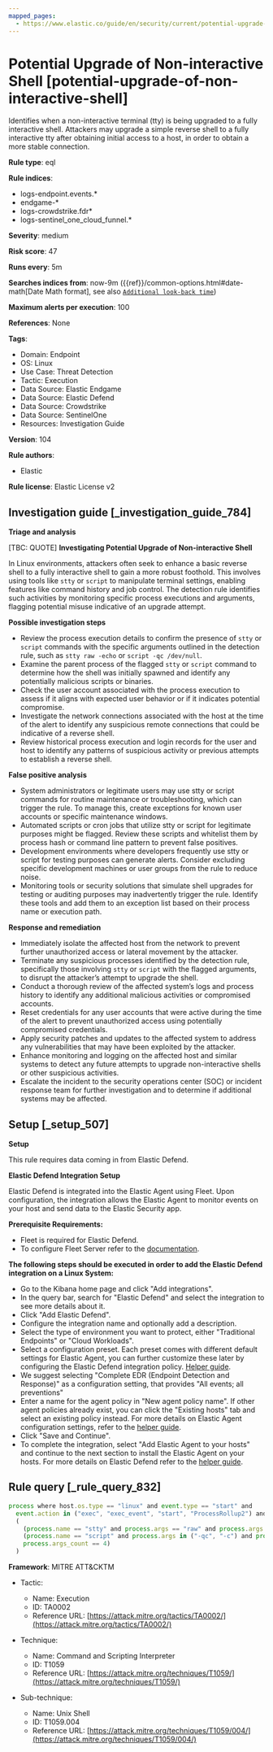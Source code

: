 ```yaml
---
mapped_pages:
  - https://www.elastic.co/guide/en/security/current/potential-upgrade-of-non-interactive-shell.html
---
```


# Potential Upgrade of Non-interactive Shell [potential-upgrade-of-non-interactive-shell]

Identifies when a non-interactive terminal (tty) is being upgraded to a fully interactive shell. Attackers may upgrade a simple reverse shell to a fully interactive tty after obtaining initial access to a host, in order to obtain a more stable connection.

**Rule type**: eql

**Rule indices**:

* logs-endpoint.events.*
* endgame-*
* logs-crowdstrike.fdr*
* logs-sentinel_one_cloud_funnel.*

**Severity**: medium

**Risk score**: 47

**Runs every**: 5m

**Searches indices from**: now-9m ({{ref}}/common-options.html#date-math[Date Math format], see also [`Additional look-back time`](docs-content://solutions/security/detect-and-alert/create-detection-rule.md#rule-schedule))

**Maximum alerts per execution**: 100

**References**: None

**Tags**:

* Domain: Endpoint
* OS: Linux
* Use Case: Threat Detection
* Tactic: Execution
* Data Source: Elastic Endgame
* Data Source: Elastic Defend
* Data Source: Crowdstrike
* Data Source: SentinelOne
* Resources: Investigation Guide

**Version**: 104

**Rule authors**:

* Elastic

**Rule license**: Elastic License v2

## Investigation guide [_investigation_guide_784]

**Triage and analysis**

[TBC: QUOTE]
**Investigating Potential Upgrade of Non-interactive Shell**

In Linux environments, attackers often seek to enhance a basic reverse shell to a fully interactive shell to gain a more robust foothold. This involves using tools like `stty` or `script` to manipulate terminal settings, enabling features like command history and job control. The detection rule identifies such activities by monitoring specific process executions and arguments, flagging potential misuse indicative of an upgrade attempt.

**Possible investigation steps**

* Review the process execution details to confirm the presence of `stty` or `script` commands with the specific arguments outlined in the detection rule, such as `stty raw -echo` or `script -qc /dev/null`.
* Examine the parent process of the flagged `stty` or `script` command to determine how the shell was initially spawned and identify any potentially malicious scripts or binaries.
* Check the user account associated with the process execution to assess if it aligns with expected user behavior or if it indicates potential compromise.
* Investigate the network connections associated with the host at the time of the alert to identify any suspicious remote connections that could be indicative of a reverse shell.
* Review historical process execution and login records for the user and host to identify any patterns of suspicious activity or previous attempts to establish a reverse shell.

**False positive analysis**

* System administrators or legitimate users may use stty or script commands for routine maintenance or troubleshooting, which can trigger the rule. To manage this, create exceptions for known user accounts or specific maintenance windows.
* Automated scripts or cron jobs that utilize stty or script for legitimate purposes might be flagged. Review these scripts and whitelist them by process hash or command line pattern to prevent false positives.
* Development environments where developers frequently use stty or script for testing purposes can generate alerts. Consider excluding specific development machines or user groups from the rule to reduce noise.
* Monitoring tools or security solutions that simulate shell upgrades for testing or auditing purposes may inadvertently trigger the rule. Identify these tools and add them to an exception list based on their process name or execution path.

**Response and remediation**

* Immediately isolate the affected host from the network to prevent further unauthorized access or lateral movement by the attacker.
* Terminate any suspicious processes identified by the detection rule, specifically those involving `stty` or `script` with the flagged arguments, to disrupt the attacker’s attempt to upgrade the shell.
* Conduct a thorough review of the affected system’s logs and process history to identify any additional malicious activities or compromised accounts.
* Reset credentials for any user accounts that were active during the time of the alert to prevent unauthorized access using potentially compromised credentials.
* Apply security patches and updates to the affected system to address any vulnerabilities that may have been exploited by the attacker.
* Enhance monitoring and logging on the affected host and similar systems to detect any future attempts to upgrade non-interactive shells or other suspicious activities.
* Escalate the incident to the security operations center (SOC) or incident response team for further investigation and to determine if additional systems may be affected.


## Setup [_setup_507]

**Setup**

This rule requires data coming in from Elastic Defend.

**Elastic Defend Integration Setup**

Elastic Defend is integrated into the Elastic Agent using Fleet. Upon configuration, the integration allows the Elastic Agent to monitor events on your host and send data to the Elastic Security app.

**Prerequisite Requirements:**

* Fleet is required for Elastic Defend.
* To configure Fleet Server refer to the [documentation](docs-content://reference/ingestion-tools/fleet/fleet-server.md).

**The following steps should be executed in order to add the Elastic Defend integration on a Linux System:**

* Go to the Kibana home page and click "Add integrations".
* In the query bar, search for "Elastic Defend" and select the integration to see more details about it.
* Click "Add Elastic Defend".
* Configure the integration name and optionally add a description.
* Select the type of environment you want to protect, either "Traditional Endpoints" or "Cloud Workloads".
* Select a configuration preset. Each preset comes with different default settings for Elastic Agent, you can further customize these later by configuring the Elastic Defend integration policy. [Helper guide](docs-content://solutions/security/configure-elastic-defend/configure-an-integration-policy-for-elastic-defend.md).
* We suggest selecting "Complete EDR (Endpoint Detection and Response)" as a configuration setting, that provides "All events; all preventions"
* Enter a name for the agent policy in "New agent policy name". If other agent policies already exist, you can click the "Existing hosts" tab and select an existing policy instead. For more details on Elastic Agent configuration settings, refer to the [helper guide](docs-content://reference/ingestion-tools/fleet/agent-policy.md).
* Click "Save and Continue".
* To complete the integration, select "Add Elastic Agent to your hosts" and continue to the next section to install the Elastic Agent on your hosts. For more details on Elastic Defend refer to the [helper guide](docs-content://solutions/security/configure-elastic-defend/install-elastic-defend.md).


## Rule query [_rule_query_832]

```js
process where host.os.type == "linux" and event.type == "start" and
  event.action in ("exec", "exec_event", "start", "ProcessRollup2") and
  (
    (process.name == "stty" and process.args == "raw" and process.args == "-echo" and process.args_count >= 3) or
    (process.name == "script" and process.args in ("-qc", "-c") and process.args == "/dev/null" and
    process.args_count == 4)
  )
```

**Framework**: MITRE ATT&CKTM

* Tactic:

    * Name: Execution
    * ID: TA0002
    * Reference URL: [https://attack.mitre.org/tactics/TA0002/](https://attack.mitre.org/tactics/TA0002/)

* Technique:

    * Name: Command and Scripting Interpreter
    * ID: T1059
    * Reference URL: [https://attack.mitre.org/techniques/T1059/](https://attack.mitre.org/techniques/T1059/)

* Sub-technique:

    * Name: Unix Shell
    * ID: T1059.004
    * Reference URL: [https://attack.mitre.org/techniques/T1059/004/](https://attack.mitre.org/techniques/T1059/004/)



